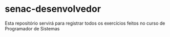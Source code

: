 # senac-desenvolvedor
Esta repositório servirá para registrar todos os exercícios feitos no curso de Programador de Sistemas
